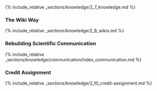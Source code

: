 
{% include_relative _sections/knowledge/2_7_knowledge.md %}

### The Wiki Way 

{% include_relative _sections/knowledge/2_8_wikis.md %}


### Rebuilding Scientific Communication

{% include_relative _sections/knowledge/communication/index_communication.md %}

### Credit Assignment

{% include_relative _sections/knowledge/2_10_credit-assignment.md %}